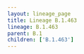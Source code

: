 ```yaml
---
layout: lineage_page
title: Lineage B.1.463
lineage: B.1.463
parent: B.1
children: ['B.1.463']
---
```

